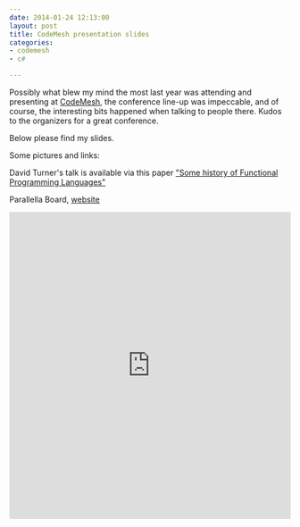 ```yaml
---
date: 2014-01-24 12:13:00
layout: post
title: CodeMesh presentation slides
categories:
- codemesh
- c#

---
```


Possibly what blew my mind the most last year was attending and presenting at [CodeMesh][cm], the conference line-up was impeccable, and of course, the interesting bits happened when talking to people there. Kudos to the organizers for a great conference.

Below please find my slides.

<script async class="speakerdeck-embed" data-id="617f0b304092013138d5327934cbb9d9" data-ratio="1.33333333333333" src="//speakerdeck.com/assets/embed.js"></script>

Some pictures and links:



David Turner's talk is available via this paper ["Some history of Functional Programming Languages"][fk]

Parallella Board, [website][pb] 

<iframe class="imgur-album" width="100%" height="550" frameborder="0" src="http://imgur.com/a/3aUb6/embed"></iframe>

[cm]:http://codemesh.io
[fk]:http://www.cs.kent.ac.uk/people/staff/dat/tfp12/tfp12.pdf
[pb]:http://www.parallella.org/